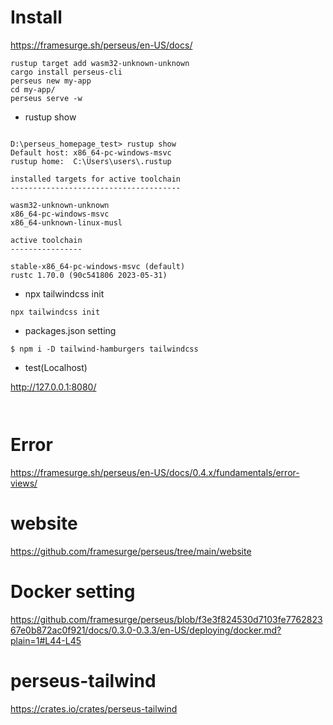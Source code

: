 # Install


https://framesurge.sh/perseus/en-US/docs/

```
rustup target add wasm32-unknown-unknown
cargo install perseus-cli
perseus new my-app
cd my-app/
perseus serve -w

```
- rustup show

```

D:\perseus_homepage_test> rustup show
Default host: x86_64-pc-windows-msvc
rustup home:  C:\Users\users\.rustup

installed targets for active toolchain
--------------------------------------

wasm32-unknown-unknown
x86_64-pc-windows-msvc
x86_64-unknown-linux-musl

active toolchain
----------------

stable-x86_64-pc-windows-msvc (default)
rustc 1.70.0 (90c541806 2023-05-31)

```

- npx tailwindcss init

```
npx tailwindcss init
```

- packages.json setting

```
$ npm i -D tailwind-hamburgers tailwindcss
```

- test(Localhost)

http://127.0.0.1:8080/

```
  
```


# Error 

https://framesurge.sh/perseus/en-US/docs/0.4.x/fundamentals/error-views/


# website 

https://github.com/framesurge/perseus/tree/main/website


# Docker setting

https://github.com/framesurge/perseus/blob/f3e3f824530d7103fe776282367e0b872ac0f921/docs/0.3.0-0.3.3/en-US/deploying/docker.md?plain=1#L44-L45

# perseus-tailwind

https://crates.io/crates/perseus-tailwind
